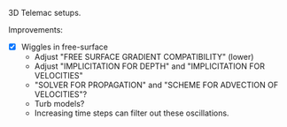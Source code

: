 3D Telemac setups.

Improvements:
- [x] Wiggles in free-surface
  - Adjust "FREE SURFACE GRADIENT COMPATIBILITY" (lower)
  - Adjust "IMPLICITATION FOR DEPTH" and "IMPLICITATION FOR VELOCITIES"
  - "SOLVER FOR PROPAGATION" and "SCHEME FOR ADVECTION OF VELOCITIES"?
  - Turb models?
  - Increasing time steps can filter out these oscillations.
